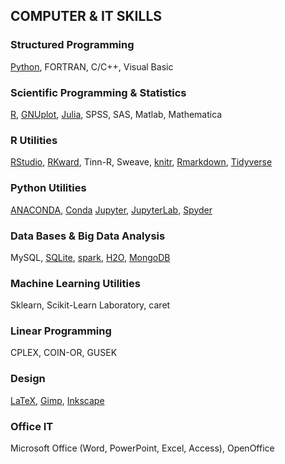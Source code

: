 ## COMPUTER & IT SKILLS

<!--
### Operating System
Gnu/Linux (Ubuntu, Mint, Suse), Windows(98, XP, 7), MS-DOS  
-->

### Structured Programming
[Python][Python], FORTRAN, C/C++, Visual Basic

### Scientific Programming & Statistics
[R][R], [GNUplot][gnuplot], [Julia][julia], SPSS, SAS, Matlab, Mathematica

### R Utilities
[RStudio][RStudio], [RKward][RKward], Tinn-R, Sweave, [knitr][knitr], [Rmarkdown][Rmarkdown], [Tidyverse][Tidyverse]  

### Python Utilities
[ANACONDA][ANACONDA], [Conda][Conda] [Jupyter][Jupyter], [JupyterLab][JupyterLab], [Spyder][Spyder]  

### Data Bases & Big Data Analysis
MySQL, [SQLite][SQLite], [spark][spark], [H2O][H2O], [MongoDB][MongoDB]

### Machine Learning Utilities  
Sklearn, Scikit-Learn Laboratory, caret

### Linear Programming
CPLEX, COIN-OR, GUSEK  

### Design
[LaTeX][LaTeX], [Gimp][Gimp], [Inkscape][Inkscape]  

### Office IT
Microsoft Office (Word, PowerPoint, Excel, Access), OpenOffice  

[Python]: https://www.python.org/ "Python is a programming language that lets you work quickly and integrate systems more effectively"
[R]: https://www.r-project.org/ "R is a free software environment for statistical computing and graphics. It compiles and runs on a wide variety of UNIX platforms, Windows and MacOS"
[gnuplot]: http://www.gnuplot.info/ "Gnuplot is a portable command-line driven graphing utility for Linux, OS/2, MS Windows, OSX, VMS, and many other platforms"
[julia]: http://julialang.org/
[ANACONDA]: https://www.anaconda.com/
[Conda]: https://docs.conda.io/en/latest/ "Conda is an open source package management system and environment management system"
[Jupyter]: https://jupyter.org/
[JupyterLab]: https://github.com/jupyterlab/
[Spyder]: https://spyder-ide.github.io/
[RStudio]: https://www.rstudio.com/ "RStudio makes R easier to use. It includes a code editor, debugging & visualization tools"
[RKward]: https://rkward.kde.org/ "RKWard is an easy to use and easily extensible IDE/GUI for R"
[Rmarkdown]: http://rmarkdown.rstudio.com/ "R Markdown documents are fully reproducible"
[knitr]: https://yihui.name/knitr/
[Tidyverse]: https://www.tidyverse.org/
[SQLite]: https://www.sqlite.org/ "SQLite is a self-contained, high-reliability, embedded, full-featured, public-domain, SQL database engine. SQLite is the most used database engine in the world"
[spark]: https://spark.apache.org/ "Apache Spark is a unified analytics engine for large-scale data processing"
[H2O]: https://www.h2o.ai/ "H2O is an Open-source machine learning platform for enterprises"
[MongoDB]: https://www.mongodb.com/ "MongoDB is a source-available cross-platform document-oriented database program. Classified as a NoSQL database program, MongoDB uses JSON-like documents with optional schemas" 
[LaTeX]: http://www.latex-project.org/
[Gimp]: http://www.gimp.org/
[Inkscape]: http://www.inkscape.org/
